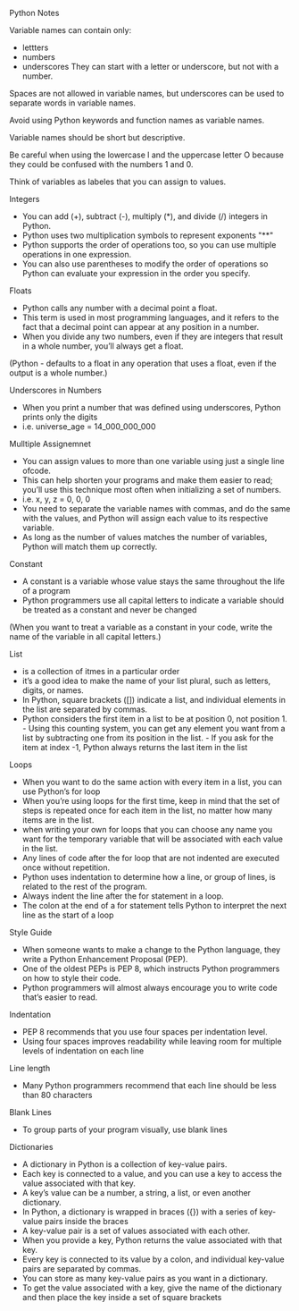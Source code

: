 Python Notes

Variable names can contain only:
- lettters
- numbers
- underscores
They can start with a letter or underscore, but not with a number.

Spaces are not allowed in variable names, but underscores can be used to separate words in variable names.

Avoid using Python keywords and function names as variable names.

Variable names should be short but descriptive.

Be careful when using the lowercase l and the uppercase letter O because they could be confused with the numbers 1 and 0.

Think of variables as labeles that you can assign to values.

Integers 
- You can add (+), subtract (-), multiply (*), and divide (/) integers in Python.
- Python uses two multiplication symbols to represent exponents "**"
- Python supports the order of operations too, so you can use multiple operations in one expression. 
- You can also use parentheses to modify the order of operations so Python can evaluate your expression in the order you specify.


Floats 
- Python calls any number with a decimal point a float. 
- This term is used in most programming languages, and it refers to the fact that a decimal point can appear at any position in a number.
- When you divide any two numbers, even if they are integers that result in a whole number, you’ll always get a float. 

(Python - defaults to a float in any operation that uses a float, even if the output is a whole number.)

Underscores in Numbers 
- When you print a number that was defined using underscores, Python prints only the digits 
- i.e. universe_age = 14_000_000_000

Mulltiple Assignemnet 
- You can assign values to more than one variable using just a single line ofcode. 
- This can help shorten your programs and make them easier to read; you’ll use this technique most often when initializing a set of numbers.
- i.e. x, y, z = 0, 0, 0
- You need to separate the variable names with commas, and do the same with the values, and Python will assign each value to its respective variable.
- As long as the number of values matches the number of variables, Python will match them up correctly.


Constant 
- A constant is a variable whose value stays the same throughout the life of a program
- Python programmers use all capital letters to indicate a variable should be treated as a constant and never be changed

(When you want to treat a variable as a constant in your code, write the name of the variable in all capital letters.)


List
- is a collection of itmes in a particular order
- it’s a good idea to make the name of your list plural, such as letters, digits, or names.
- In Python, square brackets ([]) indicate a list, and individual elements in the list are separated by commas.
- Python considers the first item in a list to be at position 0, not position 1.
        - Using this counting system, you can get any element you want from a list by subtracting one from its position in the list.
        - If you ask for the item at index -1, Python always returns the last item in the list

Loops
- When you want to do the same action with every item in a list, you
can use Python’s for loop
- When you’re using loops for the first time, keep in mind that the set of
steps is repeated once for each item in the list, no matter how many items
are in the list.
- when writing your own for loops that you can choose
any name you want for the temporary variable that will be associated with
each value in the list.
- Any lines of code after the for loop that are not indented are executed
once without repetition.
- Python uses indentation to determine how a line, or group of lines, is related to the rest of the program.
- Always indent the line after the for statement in a loop.
- The colon at the end of a for statement tells Python to interpret the next
line as the start of a loop


Style Guide
- When someone wants to make a change to the Python language, they write a Python Enhancement Proposal (PEP).
- One of the oldest PEPs is PEP 8, which instructs Python programmers on how to style their code.
- Python programmers will almost always encourage you to write code that’s easier to read.

Indentation
- PEP 8 recommends that you use four spaces per indentation level. 
- Using four spaces improves readability while leaving room for multiple levels of indentation on each line

Line length
- Many Python programmers recommend that each line should be less than 80 characters

Blank Lines
- To group parts of your program visually, use blank lines

Dictionaries
- A dictionary in Python is a collection of key-value pairs. 
- Each key is connected to a value, and you can use a key to access the value associated with that key. 
- A key’s value can be a number, a string, a list, or even another dictionary.
- In Python, a dictionary is wrapped in braces ({}) with a series of key-value pairs inside the braces
- A key-value pair is a set of values associated with each other. 
- When you provide a key, Python returns the value associated with that key. 
- Every key is connected to its value by a colon, and individual key-value pairs are separated
by commas. 
- You can store as many key-value pairs as you want in a dictionary.
- To get the value associated with a key, give the name of the dictionary and then place the key inside a set of square brackets